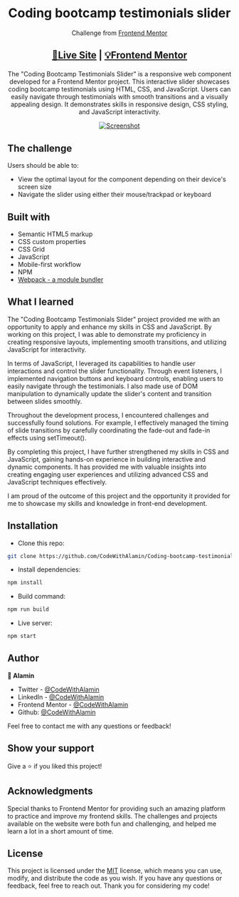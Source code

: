 <h1 align="center">Coding bootcamp testimonials slider</h1>
<div align="center">

Challenge from [Frontend Mentor](https://www.frontendmentor.io/profile/CodeWithAlamin)

</div>

<h2 align="center">

[🚀Live Site](https://coding-bootcamp-testimonials-alamin.netlify.app/)
|
[💡Frontend Mentor](https://www.frontendmentor.io/solutions/responsive-coding-bootcamp-testimonials-slider-jqGB6z8c87)

</h2>

<p align="center">
The "Coding Bootcamp Testimonials Slider" is a responsive web component developed for a Frontend Mentor project. This interactive slider showcases coding bootcamp testimonials using HTML, CSS, and JavaScript. Users can easily navigate through testimonials with smooth transitions and a visually appealing design. It demonstrates skills in responsive design, CSS styling, and JavaScript interactivity.
</p>

<a align="center" href="https://coding-bootcamp-testimonials-alamin.netlify.app/">

![Screenshot](./screenshots/Coding-bootcamp-testimonials-slider-CodeWithAlamin.png)

</a>

## The challenge

Users should be able to:

- View the optimal layout for the component depending on their device's screen size
- Navigate the slider using either their mouse/trackpad or keyboard

## Built with

- Semantic HTML5 markup
- CSS custom properties
- CSS Grid
- JavaScript
- Mobile-first workflow
- NPM
- [Webpack - a module bundler](https://webpack.js.org/)

## What I learned

The "Coding Bootcamp Testimonials Slider" project provided me with an opportunity to apply and enhance my skills in CSS and JavaScript. By working on this project, I was able to demonstrate my proficiency in creating responsive layouts, implementing smooth transitions, and utilizing JavaScript for interactivity.

In terms of JavaScript, I leveraged its capabilities to handle user interactions and control the slider functionality. Through event listeners, I implemented navigation buttons and keyboard controls, enabling users to easily navigate through the testimonials. I also made use of DOM manipulation to dynamically update the slider's content and transition between slides smoothly.

Throughout the development process, I encountered challenges and successfully found solutions. For example, I effectively managed the timing of slide transitions by carefully coordinating the fade-out and fade-in effects using setTimeout().

By completing this project, I have further strengthened my skills in CSS and JavaScript, gaining hands-on experience in building interactive and dynamic components. It has provided me with valuable insights into creating engaging user experiences and utilizing advanced CSS and JavaScript techniques effectively.

I am proud of the outcome of this project and the opportunity it provided for me to showcase my skills and knowledge in front-end development.

## Installation

- Clone this repo:

```sh
git clone https://github.com/CodeWithAlamin/Coding-bootcamp-testimonials-slider.git
```

- Install dependencies:

```sh
npm install
```

- Build command:

```sh
npm run build
```

- Live server:

```sh
npm start
```

## Author

<b>👤 Alamin</b>

- Twitter - [@CodeWithAlamin](https://www.twitter.com/CodeWithAlamin)
- LinkedIn - [@CodeWithAlamin](https://www.linkedin.com/in/CodeWithAlamin)
- Frontend Mentor - [@CodeWithAlamin](https://www.frontendmentor.io/profile/CodeWithAlamin)
- Github: [@CodeWithAlamin](https://github.com/CodeWithAlamin)

Feel free to contact me with any questions or feedback!

## Show your support

Give a ⭐️ if you liked this project!

## Acknowledgments

Special thanks to Frontend Mentor for providing such an amazing platform to practice and improve my frontend skills. The challenges and projects available on the website were both fun and challenging, and helped me learn a lot in a short amount of time.

## License

This project is licensed under the [MIT](https://github.com/CodeWithAlamin/Coding-bootcamp-testimonials-slider/blob/main/LICENSE.md) license, which means you can use, modify, and distribute the code as you wish. If you have any questions or feedback, feel free to reach out. Thank you for considering my code!

